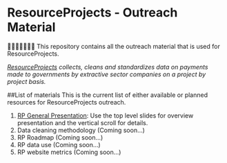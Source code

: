 # ResourceProjects - Outreach Material

🎉🎈🎂🍾🎊🍻💃
This repository contains all the outreach material that is used for ResourceProjects.

_[ResourceProjects](https://resourceprojects.org/) collects, cleans and standardizes data on payments made to governments
by extractive sector companies on a project by project basis._

##List of materials
This is the current list of either available or planned resources for ResourceProjects outreach.

1.  [RP General Presentation](https://nrgi.github.io/RP-Outreach/RP_intro/RP_intro.html#/): Use the top level slides for overview presentation and the vertical scroll for details.
2.  Data cleaning methodology (Coming soon...)
3.  RP Roadmap (Coming soon...)
4.  RP data use (Coming soon...)
5.  RP website metrics (Coming soon...)
